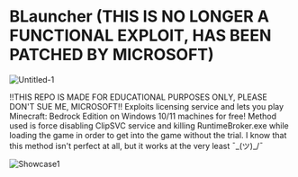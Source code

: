 # BLauncher (THIS IS NO LONGER A FUNCTIONAL EXPLOIT, HAS BEEN PATCHED BY MICROSOFT)
![Untitled-1](https://user-images.githubusercontent.com/98420586/164031985-944d9242-4d92-432a-bb80-9897fec59c35.png)

!!THIS REPO IS MADE FOR EDUCATIONAL PURPOSES ONLY, PLEASE DON'T SUE ME, MICROSOFT!!
Exploits licensing service and lets you play Minecraft: Bedrock Edition on Windows 10/11 machines for free!
Method used is force disabling ClipSVC service and killing RuntimeBroker.exe while loading the game in order to get into the game without the trial. I know that this method isn't perfect at all, but it works at the very least ¯\_(ツ)_/¯

![Showcase1](https://user-images.githubusercontent.com/98420586/163865008-9b5fc731-7a3f-467d-90f6-0cb31f2ce6af.png)
